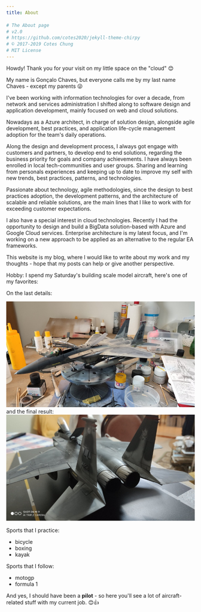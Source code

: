 ```yaml
---
title: About

# The About page
# v2.0
# https://github.com/cotes2020/jekyll-theme-chirpy
# © 2017-2019 Cotes Chung
# MIT License
---
```


Howdy! Thank you for your visit on my little space on the "cloud" 😊

My name is Gonçalo Chaves, but everyone calls me by my last name Chaves - except my parents 😜

I've been working with information technologies for over a decade, from network and services administration I shifted along to software design and application development, mainly focused on web and cloud solutions.

Nowadays as a Azure architect, in charge of solution design, alongside agile development, best practices, and application life-cycle management adoption for the team's daily operations.

Along the design and development process, I always got engage with customers and partners, to develop end to end solutions, regarding the business priority for goals and company achievements.
I have always been enrolled in local tech-communities and user groups. Sharing and learning from personals experiences and keeping up to date to improve my self with new trends, best practices, patterns, and technologies.

Passionate about technology, agile methodologies, since the design to best practices adoption, the development patterns, and the architecture of scalable and reliable solutions, are the main lines that I like to work with for exceeding customer expectations.

I also have a special interest in cloud technologies. Recently I had the opportunity to design and build a BigData solution-based with Azure and Google Cloud services. Enterprise architecture is my latest focus, and I'm working on a new approach to be applied as an alternative to the regular EA frameworks.

This website is my blog, where I would like to write about my work and my thoughts - hope that my posts can help or give another perspective. 


Hobby: I spend my Saturday's building scale model aircraft, here's one of my favorites:

On the last details:

![f15_building](/assets/img/struct/f_15_1.jpg)
and the final result:
![f15_building](/assets/img/struct/f_15_2.jpg)

Sports that I practice:
- bicycle 
- boxing
- kayak

Sports that I follow:
- motogp 
- formula 1
 
And yes, I should have been a **pilot** - so here you'll see a lot of aircraft-related stuff with my current job. 😊👍
